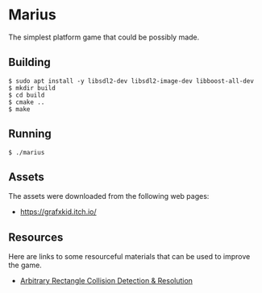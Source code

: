 # Marius

The simplest platform game that could be possibly made.

## Building

    $ sudo apt install -y libsdl2-dev libsdl2-image-dev libboost-all-dev
    $ mkdir build
    $ cd build
    $ cmake ..
    $ make

## Running

    $ ./marius

## Assets

The assets were downloaded from the following web pages:

  - https://grafxkid.itch.io/

## Resources

Here are links to some resourceful materials that can be used to improve the
game.

* [Arbitrary Rectangle Collision Detection & Resolution](https://www.youtube.com/watch?v=8JJ-4JgR7Dg)
